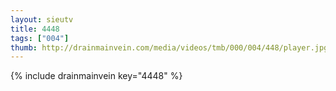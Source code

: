 ```yaml
--- 
layout: sieutv
title: 4448
tags: ["004"]
thumb: http://drainmainvein.com/media/videos/tmb/000/004/448/player.jpg
---
```

{% include drainmainvein key="4448" %} 
